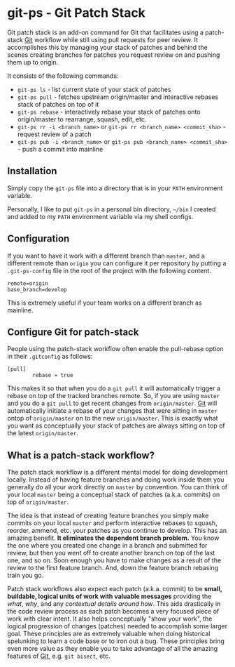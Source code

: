 # git-ps - Git Patch Stack

Git patch stack is an add-on command for Git that facilitates using a patch-stack [Git][] workflow while still using pull requests for peer review. It accomplishes this by managing your stack of patches and behind the scenes creating branches for patches you request review on and pushing them up to origin.

It consists of the following commands:

- `git-ps ls` - list current state of your stack of patches
- `git-ps pull` - fetches upstream origin/master and interactive rebases stack of patches on top of it
- `git-ps rebase` - interactively rebase your stack of patches onto origin/master to rearrange, squash, edit, etc.
- `git-ps rr -i <branch_name>` or `git-ps rr <branch_name> <commit_sha>` - request review of a patch
- `git-ps pub -i <branch_name>` or `git-ps pub <branch_name> <commit_sha>` - push a commit into mainline

## Installation

Simply copy the `git-ps` file into a directory that is in your `PATH` environment variable.

Personally, I like to put `git-ps` in a personal bin directory, `~/bin` I created and added to my `PATH` environment variable via my shell configs.

## Configuration

If you want to have it work with a different branch than `master`, and a different remote than `origin` you can configure it per repository by putting a `.git-ps-config` file in the root of the project with the following content.

```
remote=origin
base_branch=develop
```

This is extremely useful if your team works on a different branch as mainline.

## Configure Git for patch-stack

People using the patch-stack workflow often enable the pull-rebase option in their `.gitconfig` as follows:

```text
[pull]
		rebase = true
```

This makes it so that when you do a `git pull` it will automatically trigger a rebase on top of the tracked branches remote. So, if you are using `master` and you do a `git pull` to get recent changes from `origin/master`. [Git][] will automatically initiate a rebase of your changes that were sitting in `master` ontop of `origin/master` on to the new `origin/master`. This is exactly what you want as conceptually your stack of patches are always sitting on top of the latest `origin/master`.


## What is a patch-stack workflow?

The patch stack workflow is a different mental model for doing development locally. Instead of having feature branches and doing work inside them you generally do all your work directly on `master` by convention. You can think of your local `master` being a conceptual stack of patches (a.k.a. commits) on top of `origin/master`.

The idea is that instead of creating feature branches you simply make commits on your local `master` and perform interactive rebases to squash, reorder, ammend, etc. your patches as you continue to develop. This has an amazing benefit. **It eliminates the dependent branch problem.** You know the one where you created one change in a branch and submitted for review, but then you went off to create another branch on top of the last one, and so on. Soon enough you have to make changes as a result of the review to the first feature branch. And, down the feature branch rebasing train you go.

Patch stack workflows also expect each patch (a.k.a. commit) to be **small, buildable, logical units of work with valuable messages** providing the *what*, *why*, and any *contextual details around how*. This aids drastically in the code review process as each patch becomes a very focused piece of work with clear intent. It also helps conceptually "show your work", the logical progression of changes (patches) needed to accomplish some larger goal. These principles are as extremely valuable when doing historical spelunking to learn a code base or to iron out a bug. These principles bring even more value as they enable you to take advantage of all the amazing features of [Git][], e.g. `git bisect`, etc.


[Git]: https://git-scm.com
[GitHub]: https://github.com
[Bitbucket]: https://bitbucket.com
[skim]: https://github.com/lotabout/skim
